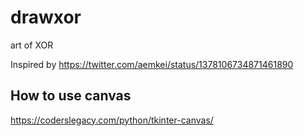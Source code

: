 # drawxor
art of XOR

Inspired by https://twitter.com/aemkei/status/1378106734871461890

## How to use canvas
https://coderslegacy.com/python/tkinter-canvas/